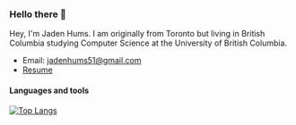 ### Hello there 👋

Hey, I'm Jaden Hums. I am originally from Toronto but living in British Columbia studying Computer Science at the University of British Columbia. 
- Email: jadenhums51@gmail.com
- [Resume](https://drive.google.com/file/d/13nyMZ9ptHNt_a4Ek-TaPtVwHKMiBXyMu/view?usp=sharing)

#### Languages and tools

[![Top Langs](https://github-readme-stats.vercel.app/api/top-langs/?username=Jaden51)](https://github.com/anuraghazra/github-readme-stats)

<!--
**Jaden51/Jaden51** is a ✨ _special_ ✨ repository because its `README.md` (this file) appears on your GitHub profile.

Here are some ideas to get you started:

- 🔭 I’m currently working on ...
- 🌱 I’m currently learning ...
- 👯 I’m looking to collaborate on ...
- 🤔 I’m looking for help with ...
- 💬 Ask me about ...
- 📫 How to reach me: ...
- 😄 Pronouns: ...
- ⚡ Fun fact: ...
-->
